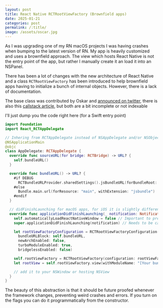 ```yaml
---
layout: post
title: React Native RCTRootViewFactory (Brownfield apps)
date: 2025-01-21
categories: post
permalink: /:title/
image: /assets/oscar.jpg
---
```


As I was upgrading one of my RN macOS projects I was having crashes when bumping to the latest version of RN. My app is heavily customized and uses a brownfield approach. The view which hosts React Native is not the entry point of the app, but rather I manually create it an load it into an NSPanel.

There has been a lot of changes with the new architecture of React Native and a class `RCTRootViewFactory` has been introduced to help brownfield apps having to initialize a bunch of internal objects. However, there is a lack of documentation.

The base class was contributed by Oskar and [announced on twitter](https://x.com/o_kwasniewski/status/1764971481778323529), there is also this [callstack article](https://www.callstack.com/blog/simplify-your-ios-brownfield-integration-with-rootviewfactory), but both are a bit incomplete or not indexable

I'll just dump you the code right here (for a Swift entry point)

```swift
import Foundation
import React_RCTAppDelegate

// Inhering from RCTAppDelegate instead of NSAppDelegate and/or NSObject
@NSApplicationMain
@objc
class AppDelegate: RCTAppDelegate {
  override func sourceURL(for bridge: RCTBridge) -> URL? {
    self.bundleURL()
  }

  override func bundleURL() -> URL? {
    #if DEBUG
      RCTBundleURLProvider.sharedSettings().jsBundleURL(forBundleRoot: "index")
    #else
      Bundle.main.url(forResource: "main", withExtension: "jsbundle")
    #endif
  }

  // didFinishLaunching for macOS apps, for iOS it is slightly different (returns a BOOL) just overload the correct one
  override func applicationDidFinishLaunching(_ notification: Notification) {
    self.automaticallyLoadReactNativeWindow = false // Important to prevent RCTAppDelegate from trying to init the default RN View
    super.applicationDidFinishLaunching(notification) // Needs to be called on the latest versions to initialize all the internal RN variables and state

    let rootViewFactoryConfiguration = RCTRootViewFactoryConfiguration(
      bundleURLBlock: self.bundleURL,
      newArchEnabled: false,
      turboModuleEnabled: true,
      bridgelessEnabled: false)

    self.rootViewFactory = RCTRootViewFactory(configuration: rootViewFactoryConfiguration) // This internal property is not automagically created
    let rootView = self.rootViewFactory.view(withModuleName: "[Your bundle name]") // Finally create a RN Hosting View

    // add it to your NSWindow or hosting NSView
  }
}
```

The beauty of this abstraction is that it should be future proofed whenever the framework changes, preventing weird crashes and errors. If you turn on the flags you can do it programmatically from the constructor.
